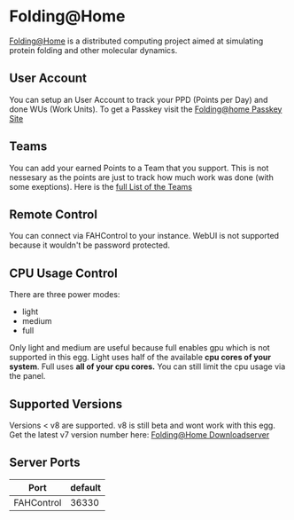 # Folding@Home

[Folding@Home](https://foldingathome.org/) is a distributed computing project aimed at simulating protein folding and other molecular dynamics.

## User Account

You can setup an User Account to track your PPD (Points per Day) and done WUs (Work Units). To get a Passkey visit the [Folding@home Passkey Site](https://apps.foldingathome.org/getpasskey)

## Teams

You can add your earned Points to a Team that you support. This is not nessesary as the points are just to track how much work was done (with some exeptions). Here is the [full List of the Teams](https://stats.foldingathome.org/team)

## Remote Control

You can connect via FAHControl to your instance. WebUI is not supported because it wouldn't be password protected.

## CPU Usage Control

There are three power modes:
- light
- medium
- full

Only light and medium are useful because full enables gpu which is not supported in this egg.
Light uses half of the available **cpu cores of your system**. Full uses **all of your cpu cores.** You can still limit the cpu usage via the panel.

## Supported Versions

Versions < v8 are supported. v8 is still beta and wont work with this egg. Get the latest v7 version number here: [Folding@Home Downloadserver](https://download.foldingathome.org/releases/public/release/fahclient/debian-stable-64bit/)

## Server Ports

| Port | default |
| ---- | ------- |
| FAHControl  | 36330    |
